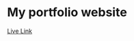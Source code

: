 # My portfolio website

[Live Link](http://www.aivytran.com/?utm_source=portfolio&utm_medium=github)
